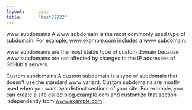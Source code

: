 ```yaml
---
layout:     post
title:      "test22222"
---
```


www subdomains
A www subdomain is the most commonly used type of subdomain. For example, www.example.com includes a www subdomain.

www subdomains are the most stable type of custom domain because www subdomains are not affected by changes to the IP addresses of GitHub's servers.

Custom subdomains
A custom subdomain is a type of subdomain that doesn't use the standard www variant. Custom subdomains are mostly used when you want two distinct sections of your site. For example, you can create a site called blog.example.com and customize that section independently from www.example.com.